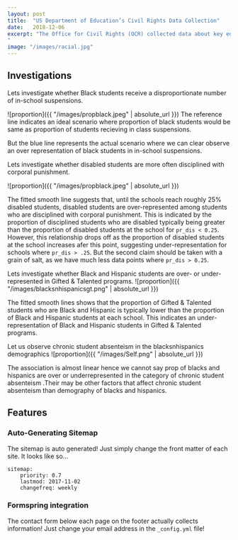 ```yaml
---
layout: post
title:  "US Department of Education’s Civil Rights Data Collection"
date:   2018-12-06
excerpt: "The Office for Civil Rights (OCR) collected data about key education and civil rights issues for the 2013-14 school year from virtually every public school in the country through the Civil Rights Data Collection (CRDC).We examine this dataset and analyze racial representations in punishments.
"
image: "/images/racial.jpg"
---
```


## Investigations
Lets investigate  whether Black students receive a disproportionate number of in-school suspensions.

![proportion]({{ "/images/propblack.jpeg" | absolute_url }})
The reference line indicates an ideal scenario where proportion of black students would be same as proportion of students recieving in class suspensions.

But the blue line represents the actual scenario where we can clear observe an over representation of black students in in-school suspensions.


Lets investigate whether disabled students are more often disciplined with corporal punishment.



![proportion]({{ "/images/propblack.jpeg" | absolute_url }})

The fitted smooth line suggests that, until the schools reach roughly 25% disabled students, disabled students are over-represented among students who are disciplined with corporal punishment. This is indicated by the proportion of disciplined students who are disabled typically being greater than the proportion of disabled students at the school for `pr_dis < 0.25`. However, this relationship drops off as the proportion of disabled students at the school increases afer this point, suggesting under-representation for schools where `pr_dis > .25`. But the second claim should be taken with a grain of salt, as we have much less data points where `pr_dis > 0.25`.


Lets investigate whether Black and Hispanic students are over- or under-represented in Gifted \& Talented programs.
![proportion]({{ "/images/blacksnhispanicsgt.png" | absolute_url }})





The fitted smooth lines shows that the proportion of Gifted \& Talented students who are Black and Hispanic is typically lower than the proportion of Black and Hispanic students at each school. This indicates an under-representation of Black and Hispanic students in Gifted \& Talented programs.


 Let us observe chronic student absenteism in the blacksnhispanics demographics
 ![proportion]({{ "/images/Self.png" | absolute_url }})

 The association  is almost linear hence we cannot say prop of blacks and hispanics are over or underrepresented in the category of chronic student absenteism .Their may be other factors that affect chronic student absenteism than demography of blacks and hispanics.





## Features
### Auto-Generating Sitemap
The sitemap is auto generated! Just simply change the front matter of each site. It looks like so...
```
sitemap:
    priority: 0.7
    lastmod: 2017-11-02
    changefreq: weekly
```
### Formspring integration
The contact form below each page on the footer actually collects information! Just change your email address in the ```_config.yml``` file!
